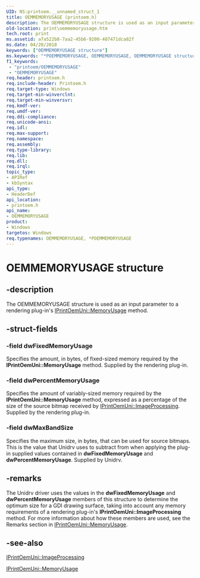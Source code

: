 ```yaml
---
UID: NS:printoem.__unnamed_struct_1
title: OEMMEMORYUSAGE (printoem.h)
description: The OEMMEMORYUSAGE structure is used as an input parameter to a rendering plug-in's IPrintOemUni::MemoryUsage method.
old-location: print\oemmemoryusage.htm
tech.root: print
ms.assetid: a7a522b8-7aa2-45b6-9200-407471dca82f
ms.date: 04/20/2018
keywords: ["OEMMEMORYUSAGE structure"]
ms.keywords: "*POEMMEMORYUSAGE, OEMMEMORYUSAGE, OEMMEMORYUSAGE structure [Print Devices], POEMMEMORYUSAGE, POEMMEMORYUSAGE structure pointer [Print Devices], print.oemmemoryusage, print_unidrv-pscript_rendering_c6746c1c-f6c5-4acf-bcd3-bc1f69382dae.xml, printoem/OEMMEMORYUSAGE, printoem/POEMMEMORYUSAGE"
f1_keywords:
 - "printoem/OEMMEMORYUSAGE"
 - "OEMMEMORYUSAGE"
req.header: printoem.h
req.include-header: Printoem.h
req.target-type: Windows
req.target-min-winverclnt: 
req.target-min-winversvr: 
req.kmdf-ver: 
req.umdf-ver: 
req.ddi-compliance: 
req.unicode-ansi: 
req.idl: 
req.max-support: 
req.namespace: 
req.assembly: 
req.type-library: 
req.lib: 
req.dll: 
req.irql: 
topic_type:
- APIRef
- kbSyntax
api_type:
- HeaderDef
api_location:
- printoem.h
api_name:
- OEMMEMORYUSAGE
product:
- Windows
targetos: Windows
req.typenames: OEMMEMORYUSAGE, *POEMMEMORYUSAGE
---
```


# OEMMEMORYUSAGE structure


## -description


The OEMMEMORYUSAGE structure is used as an input parameter to a rendering plug-in's <a href="https://docs.microsoft.com/windows-hardware/drivers/ddi/prcomoem/nf-prcomoem-iprintoemuni-memoryusage">IPrintOemUni::MemoryUsage</a> method.


## -struct-fields




### -field dwFixedMemoryUsage

Specifies the amount, in bytes, of fixed-sized memory required by the <b>IPrintOemUni::MemoryUsage</b> method. Supplied by the rendering plug-in.


### -field dwPercentMemoryUsage

Specifies the amount of variably-sized memory required by the <b>IPrintOemUni::MemoryUsage</b> method, expressed as a percentage of the size of the source bitmap received by <a href="https://docs.microsoft.com/windows-hardware/drivers/ddi/prcomoem/nf-prcomoem-iprintoemuni-imageprocessing">IPrintOemUni::ImageProcessing</a>. Supplied by the rendering plug-in.


### -field dwMaxBandSize

Specifies the maximum size, in bytes, that can be used for source bitmaps. This is the value that Unidrv uses to subtract from when applying the plug-in supplied values contained in <b>dwFixedMemoryUsage</b> and <b>dwPercentMemoryUsage</b>. Supplied by Unidrv.


## -remarks



The Unidrv driver uses the values in the <b>dwFixedMemoryUsage</b> and <b>dwPercentMemoryUsage</b> members of this structure to determine the optimum size for a GDI drawing surface, taking into account any memory requirements of a rendering plug-in's <b>IPrintOemUni::ImageProcessing</b> method. For more information about how these members are used, see the Remarks section in <a href="https://docs.microsoft.com/windows-hardware/drivers/ddi/prcomoem/nf-prcomoem-iprintoemuni-memoryusage">IPrintOemUni::MemoryUsage</a>.




## -see-also




<a href="https://docs.microsoft.com/windows-hardware/drivers/ddi/prcomoem/nf-prcomoem-iprintoemuni-imageprocessing">IPrintOemUni::ImageProcessing</a>



<a href="https://docs.microsoft.com/windows-hardware/drivers/ddi/prcomoem/nf-prcomoem-iprintoemuni-memoryusage">IPrintOemUni::MemoryUsage</a>
 

 

